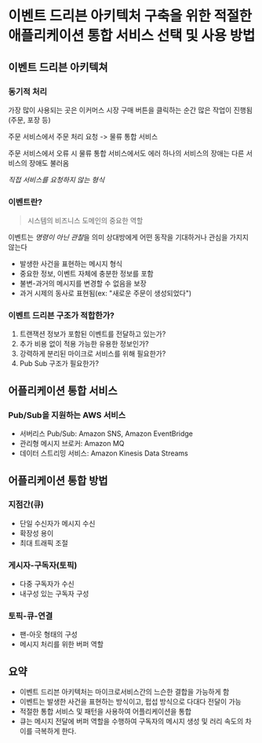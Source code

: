 # 이벤트 드리븐 아키텍처 구축을 위한 적절한 애플리케이션 통합 서비스 선택 및 사용 방법

## 이벤트 드리븐 아키텍쳐

### 동기적 처리

가장 많이 사용되는 곳은 이커머스 시장
구매 버튼을 클릭하는 순간 많은 작업이 진행됨(주문, 포장 등)

주문 서비스에서 주문 처리 요청 -> 물류 통합 서비스

주문 서비스에서 오류 시 물류 통합 서비스에서도 에러
하나의 서비스의 장애는 다른 서비스의 장애도 불러옴

_직접 서비스를 요청하지 않는 형식_

### 이벤트란?

> 시스템의 비즈니스 도메인의 중요한 역할

이벤트는 *명령이 아닌 관찰*을 의미
상대방에게 어떤 동작을 기대하거나 관심을 가지지 않는다

- 발생한 사건을 표현하는 메시지 형식
- 중요한 정보, 이벤트 자체에 충분한 정보를 포함
- 불변-과거의 메시지를 변경할 수 없음을 보장
- 과거 시제의 동사로 표현됨(ex: "새로운 주문이 생성되었다")
<!-- - 이벤트 생성 시스템은 -->

### 이벤트 드리븐 구조가 적합한가?

1. 트랜잭션 정보가 포함된 이벤트를 전달하고 있는가?
2. 추가 비용 없이 적용 가능한 유용한 정보인가?
3. 강력하게 분리된 마이크로 서비스를 위해 필요한가?
4. Pub Sub 구조가 필요한가?

## 어플리케이션 통합 서비스

### Pub/Sub을 지원하는 AWS 서비스

- 서버리스 Pub/Sub: Amazon SNS, Amazon EventBridge
- 관리형 메시지 브로커: Amazon MQ
- 데이터 스트리밍 서비스: Amazon Kinesis Data Streams

## 어플리케이션 통합 방법

### 지점간(큐)

- 단일 수신자가 메시지 수신
- 확장성 용이
- 최대 트래픽 조절

### 게시자-구독자(토픽)

- 다중 구독자가 수신
- 내구성 있는 구독자 구성

### 토픽-큐-연결

- 팬-아웃 형태의 구성
- 메시지 처리를 위한 버퍼 역할

## 요약

- 이벤트 드리븐 아키텍처는 마이크로서비스간의 느슨한 결합을 가능하게 함
- 이벤트는 발생한 사건을 표현하는 방식이고, 펍섭 방식으로 다대다 전달이 가능
- 적절한 통합 서비스 및 패턴을 사용하여 어플리케이션을 통합
- 큐는 메시지 전달에 버퍼 역할을 수행하여 구독자의 메시지 생성 및 러리 속도의 차이를 극복하게 한다.
